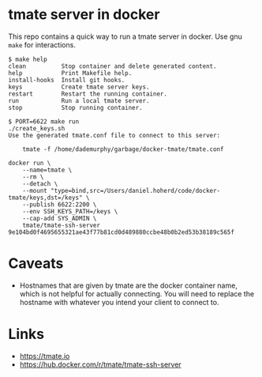 # tmate server in docker

This repo contains a quick way to run a tmate server in docker. Use gnu `make` for interactions.

```
$ make help
clean          Stop container and delete generated content.
help           Print Makefile help.
install-hooks  Install git hooks.
keys           Create tmate server keys.
restart        Restart the running container.
run            Run a local tmate server.
stop           Stop running container.
```

```
$ PORT=6622 make run
./create_keys.sh
Use the generated tmate.conf file to connect to this server:

    tmate -f /home/dademurphy/garbage/docker-tmate/tmate.conf

docker run \
    --name=tmate \
    --rm \
    --detach \
    --mount "type=bind,src=/Users/daniel.hoherd/code/docker-tmate/keys,dst=/keys" \
    --publish 6622:2200 \
    --env SSH_KEYS_PATH=/keys \
    --cap-add SYS_ADMIN \
    tmate/tmate-ssh-server
9e104bd0f4695655321ae43f77b81cd0d489880ccbe48b0b2ed53b38189c565f
```

# Caveats

- Hostnames that are given by tmate are the docker container name, which is not helpful for actually connecting. You will need to replace the hostname with whatever you intend your client to connect to.

# Links

- <https://tmate.io>
- <https://hub.docker.com/r/tmate/tmate-ssh-server>
